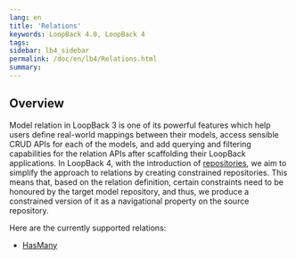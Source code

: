 ```yaml
---
lang: en
title: 'Relations'
keywords: LoopBack 4.0, LoopBack 4
tags:
sidebar: lb4_sidebar
permalink: /doc/en/lb4/Relations.html
summary:
---
```


## Overview

Model relation in LoopBack 3 is one of its powerful features which help users
define real-world mappings between their models, access sensible CRUD APIs for
each of the models, and add querying and filtering capabilities for the relation
APIs after scaffolding their LoopBack applications. In LoopBack 4, with the
introduction of [repositories](Repositories.md), we aim to simplify the approach
to relations by creating constrained repositories. This means that, based on the
relation definition, certain constraints need to be honoured by the target model
repository, and thus, we produce a constrained version of it as a navigational
property on the source repository.

Here are the currently supported relations:

- [HasMany](HasMany-relation.md)
